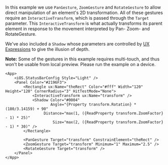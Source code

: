 In this example we use `PanGesture`, `ZoomGesture` and `RotateGesture` to allow direct manipulation of an element's 2D transformation.
All of these gestures require an `InteractiveTransform`, which is passed through the `Target` parameter.
This `InteractiveTransform` is what actually transforms its parent element in response to the movement interpreted by Pan- Zoom- and RotateGesture.

We've also included a `Shadow` whose parameters are controlled by [UX Expressions](/docs/ux-markup/expressions) to give the illusion of depth.

**Note:** Some of the gestures in this example requires multi-touch, and thus won't be usable from local preview. Please run the example on a device.

```
<App>
	<iOS.StatusBarConfig Style="Light" />
	<Panel Color="#2196F3">
		<Rectangle ux:Name="theRect" Color="#fff" Width="120" Height="120" CornerRadius="3" HitTestMode="None">
			<InteractiveTransform ux:Name="transform" />
			<Shadow Color="#0004"
			        Angle="{Property transform.Rotation} * (180/3.14159) + 90"
			     Distance="max(1, ({ReadProperty transform.ZoomFactor} - 1) * 25)"
			         Size="max(2, ({ReadProperty transform.ZoomFactor} - 1) * 30)" />
		</Rectangle>
		
		<PanGesture Target="transform" ConstrainElement="theRect" />
		<ZoomGesture Target="transform" Minimum="1" Maximum="2.5" />
		<RotateGesture Target="transform" />
	</Panel>
</App>
```
